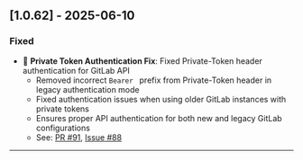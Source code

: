 ## [1.0.62] - 2025-06-10

### Fixed

- 🔐 **Private Token Authentication Fix**: Fixed Private-Token header authentication for GitLab API
  - Removed incorrect `Bearer ` prefix from Private-Token header in legacy authentication mode
  - Fixed authentication issues when using older GitLab instances with private tokens
  - Ensures proper API authentication for both new and legacy GitLab configurations
  - See: [PR #91](https://github.com/zereight/gitlab-mcp/pull/91), [Issue #88](https://github.com/zereight/gitlab-mcp/issues/88)

---
